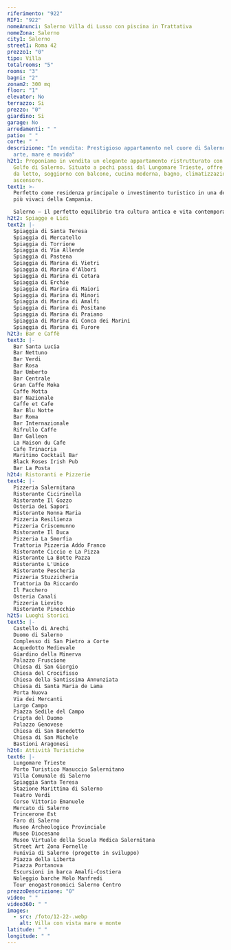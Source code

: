 ```yaml
---
riferimento: "922"
RIF1: "922"
nomeAnunci: Salerno Villa di Lusso con piscina in Trattativa
nomeZona: Salerno
city1: Salerno
street1: Roma 42
prezzo1: "0"
tipo: Villa
totalrooms: "5"
rooms: "3"
bagni: "2"
zonam2: 300 mq
floor: "1"
elevator: No
terrazzo: Si
prezzo: "0"
giardino: Si
garage: No
arredamenti: " "
patio: " "
corte: " "
descrizione: "In vendita: Prestigioso appartamento nel cuore di Salerno – tra
  arte, mare e movida"
h2t1: Proponiamo in vendita un elegante appartamento ristrutturato con vista sul
  Golfo di Salerno. Situato a pochi passi dal Lungomare Trieste, offre 2 camere
  da letto, soggiorno con balcone, cucina moderna, bagno, climatizzazione e
  ascensore.
text1: >-
  Perfetto come residenza principale o investimento turistico in una delle città
  più vivaci della Campania.

  Salerno – il perfetto equilibrio tra cultura antica e vita contemporanea.
h2t2: Spiagge e Lidi
text2: |-
  Spiaggia di Santa Teresa
  Spiaggia di Mercatello
  Spiaggia di Torrione
  Spiaggia di Via Allende
  Spiaggia di Pastena
  Spiaggia di Marina di Vietri
  Spiaggia di Marina d'Albori
  Spiaggia di Marina di Cetara
  Spiaggia di Erchie
  Spiaggia di Marina di Maiori
  Spiaggia di Marina di Minori
  Spiaggia di Marina di Amalfi
  Spiaggia di Marina di Positano
  Spiaggia di Marina di Praiano
  Spiaggia di Marina di Conca dei Marini
  Spiaggia di Marina di Furore
h2t3: Bar e Caffè
text3: |-
  Bar Santa Lucia
  Bar Nettuno
  Bar Verdi
  Bar Rosa
  Bar Umberto
  Bar Centrale
  Gran Caffe Moka
  Caffe Motta
  Bar Nazionale
  Caffe et Cafe
  Bar Blu Notte
  Bar Roma
  Bar Internazionale
  Rifrullo Caffe
  Bar Galleon
  La Maison du Cafe
  Cafe Trinacria
  Maritimo Cocktail Bar
  Black Roses Irish Pub
  Bar La Posta
h2t4: Ristoranti e Pizzerie
text4: |-
  Pizzeria Salernitana
  Ristorante Cicirinella
  Ristorante Il Gozzo
  Osteria dei Sapori
  Ristorante Nonna Maria
  Pizzeria Resilienza
  Pizzeria Criscemunno
  Ristorante Il Duca
  Pizzeria La Smorfia
  Trattoria Pizzeria Addo Franco
  Ristorante Ciccio e La Pizza
  Ristorante La Botte Pazza
  Ristorante L'Unico
  Ristorante Pescheria
  Pizzeria Stuzzicheria
  Trattoria Da Riccardo
  Il Pacchero
  Osteria Canali
  Pizzeria Lievito
  Ristorante Pinocchio
h2t5: Luoghi Storici
text5: |-
  Castello di Arechi
  Duomo di Salerno
  Complesso di San Pietro a Corte
  Acquedotto Medievale
  Giardino della Minerva
  Palazzo Fruscione
  Chiesa di San Giorgio
  Chiesa del Crocifisso
  Chiesa della Santissima Annunziata
  Chiesa di Santa Maria de Lama
  Porta Nuova
  Via dei Mercanti
  Largo Campo
  Piazza Sedile del Campo
  Cripta del Duomo
  Palazzo Genovese
  Chiesa di San Benedetto
  Chiesa di San Michele
  Bastioni Aragonesi
h2t6: Attività Turistiche
text6: |-
  Lungomare Trieste
  Porto Turistico Masuccio Salernitano
  Villa Comunale di Salerno
  Spiaggia Santa Teresa
  Stazione Marittima di Salerno
  Teatro Verdi
  Corso Vittorio Emanuele
  Mercato di Salerno
  Trincerone Est
  Faro di Salerno
  Museo Archeologico Provinciale
  Museo Diocesano
  Museo Virtuale della Scuola Medica Salernitana
  Street Art Zona Fornelle
  Funivia di Salerno (progetto in sviluppo)
  Piazza della Liberta
  Piazza Portanova
  Escursioni in barca Amalfi-Costiera
  Noleggio barche Molo Manfredi
  Tour enogastronomici Salerno Centro
prezzoDescrizione: "0"
video: " "
video360: " "
images:
  - src: /foto/12-22-.webp
    alt: Villa con vista mare e monte
latitude: " "
longitude: " "
---
```

